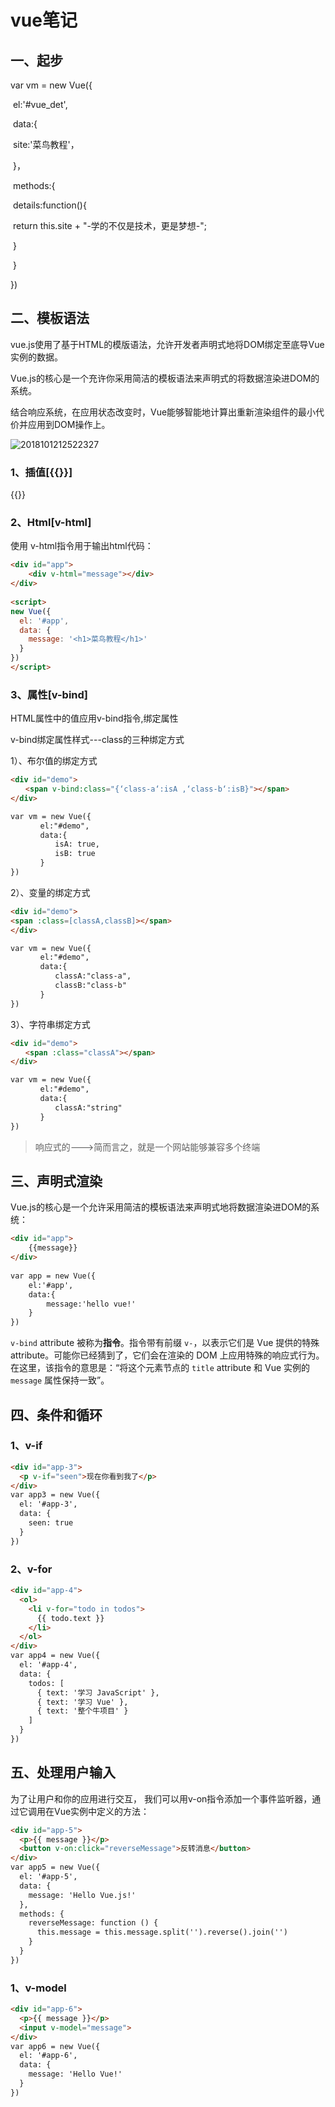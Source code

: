 # vue笔记

## 一、起步

 var vm = new Vue({

​        el:'#vue_det',

​		 data:{

​			site:'菜鸟教程'，

​		}，

​		methods:{

​			details:function(){

​					return this.site + "-学的不仅是技术，更是梦想-";

​			 }

​		}

})

## 二、模板语法

vue.js使用了基于HTML的模版语法，允许开发者声明式地将DOM绑定至底导Vue实例的数据。

Vue.js的核心是一个充许你采用简洁的模板语法来声明式的将数据渲染进DOM的系统。

结合响应系统，在应用状态改变时，Vue能够智能地计算出重新渲染组件的最小代价并应用到DOM操作上。

 ![2018101212522327](D:\myNotes\StudyNotes\vue\vue笔记.assets\2018101212522327.png)

### 1、插值[{{}}]

{{}}

### 2、Html[v-html]

使用 v-html指令用于输出html代码： 

```html
<div id="app">
    <div v-html="message"></div>
</div>
    
<script>
new Vue({
  el: '#app',
  data: {
    message: '<h1>菜鸟教程</h1>'
  }
})
</script>
```

### 3、属性[v-bind]

HTML属性中的值应用v-bind指令,绑定属性

v-bind绑定属性样式---class的三种绑定方式

1）、布尔值的绑定方式

```html
<div id="demo">
　　<span v-bind:class="{‘class-a‘:isA ,‘class-b‘:isB}"></span>
</div>

var vm = new Vue({
　　　　el:"#demo",
　　　　data:{
　　　　　　isA: true,
　　　　　　isB: true
　　　　}
})
```

2）、变量的绑定方式

```html
<div id="demo">
<span :class=[classA,classB]></span>
</div>

var vm = new Vue({
　　　　el:"#demo",
　　　　data:{
　　　　　　classA:"class-a",
　　　　　　classB:"class-b"
　　　　}
})
```

3）、字符串绑定方式

```html
<div id="demo">
　　<span :class="classA"></span>
</div>

var vm = new Vue({
　　　　el:"#demo",
　　　　data:{
　　　　　　classA:"string"
　　　　}
})
```



> 响应式的--->简而言之，就是一个网站能够兼容多个终端

## 三、声明式渲染

Vue.js的核心是一个允许采用简洁的模板语法来声明式地将数据渲染进DOM的系统：

```html
<div id="app">
    {{message}}
</div>
 
var app = new Vue({
	el:'#app',
	data:{
		message:'hello vue!'
	}
})
```

`v-bind` attribute 被称为**指令**。指令带有前缀 `v-`，以表示它们是 Vue 提供的特殊 attribute。可能你已经猜到了，它们会在渲染的 DOM 上应用特殊的响应式行为。在这里，该指令的意思是：“将这个元素节点的 `title` attribute 和 Vue 实例的 `message` 属性保持一致”。

## 四、条件和循环

### 1、v-if

```html
<div id="app-3">
  <p v-if="seen">现在你看到我了</p>
</div>
var app3 = new Vue({
  el: '#app-3',
  data: {
    seen: true
  }
})
```

### 2、v-for

```html
<div id="app-4">
  <ol>
    <li v-for="todo in todos">
      {{ todo.text }}
    </li>
  </ol>
</div>
var app4 = new Vue({
  el: '#app-4',
  data: {
    todos: [
      { text: '学习 JavaScript' },
      { text: '学习 Vue' },
      { text: '整个牛项目' }
    ]
  }
})
```

## 五、处理用户输入

为了让用户和你的应用进行交互， 我们可以用v-on指令添加一个事件监听器，通过它调用在Vue实例中定义的方法：

```html
<div id="app-5">
  <p>{{ message }}</p>
  <button v-on:click="reverseMessage">反转消息</button>
</div>
var app5 = new Vue({
  el: '#app-5',
  data: {
    message: 'Hello Vue.js!'
  },
  methods: {
    reverseMessage: function () {
      this.message = this.message.split('').reverse().join('')
    }
  }
})
```

### 1、v-model

```html
<div id="app-6">
  <p>{{ message }}</p>
  <input v-model="message">
</div>
var app6 = new Vue({
  el: '#app-6',
  data: {
    message: 'Hello Vue!'
  }
})
```
